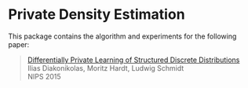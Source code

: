 # Private Density Estimation

This package contains the algorithm and experiments for the following paper: 

> [Differentially Private Learning of Structured Discrete Distributions](https://papers.nips.cc/paper/5713-differentially-private-learning-of-structured-discrete-distributions)  
> Ilias Diakonikolas, Moritz Hardt, Ludwig Schmidt  
> NIPS 2015

